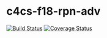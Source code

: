 # c4cs-f18-rpn-adv
[![Build Status](https://travis-ci.org/iandbell/c4cs-f18-rpn-adv.svg?branch=master)](https://travis-ci.org/iandbell/c4cs-f18-rpn-adv)
[![Coverage Status](https://coveralls.io/repos/github/iandbell/c4cs-f18-rpn-adv/badge.svg?branch=master)](https://coveralls.io/github/iandbell/c4cs-f18-rpn-adv?branch=master)
